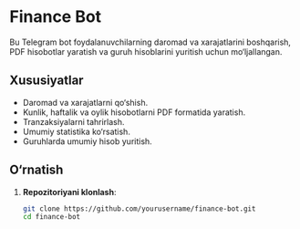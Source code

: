 # Finance Bot

Bu Telegram bot foydalanuvchilarning daromad va xarajatlarini boshqarish, PDF hisobotlar yaratish va guruh hisoblarini yuritish uchun mo‘ljallangan.

## Xususiyatlar
- Daromad va xarajatlarni qo‘shish.
- Kunlik, haftalik va oylik hisobotlarni PDF formatida yaratish.
- Tranzaksiyalarni tahrirlash.
- Umumiy statistika ko‘rsatish.
- Guruhlarda umumiy hisob yuritish.

## O‘rnatish

1. **Repozitoriyani klonlash**:
   ```bash
   git clone https://github.com/yourusername/finance-bot.git
   cd finance-bot
